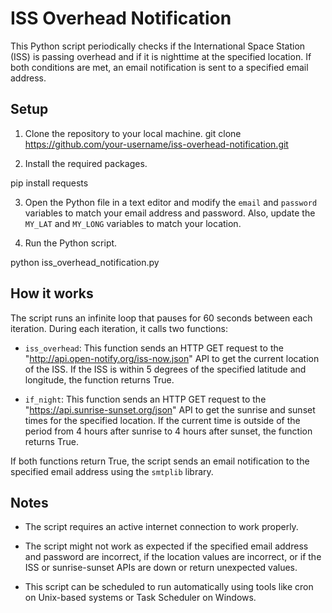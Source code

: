 # ISS Overhead Notification

This Python script periodically checks if the International Space Station (ISS) is passing overhead and if it is nighttime at the specified location. If both conditions are met, an email notification is sent to a specified email address.

## Setup

1. Clone the repository to your local machine.
   git clone https://github.com/your-username/iss-overhead-notification.git

2. Install the required packages.

pip install requests

3. Open the Python file in a text editor and modify the `email` and `password` variables to match your email address and password. Also, update the `MY_LAT` and `MY_LONG` variables to match your location.

4. Run the Python script.

python iss_overhead_notification.py

## How it works

The script runs an infinite loop that pauses for 60 seconds between each iteration. During each iteration, it calls two functions:

- `iss_overhead`: This function sends an HTTP GET request to the "http://api.open-notify.org/iss-now.json" API to get the current location of the ISS. If the ISS is within 5 degrees of the specified latitude and longitude, the function returns True.

- `if_night`: This function sends an HTTP GET request to the "https://api.sunrise-sunset.org/json" API to get the sunrise and sunset times for the specified location. If the current time is outside of the period from 4 hours after sunrise to 4 hours after sunset, the function returns True.

If both functions return True, the script sends an email notification to the specified email address using the `smtplib` library.

## Notes

- The script requires an active internet connection to work properly.

- The script might not work as expected if the specified email address and password are incorrect, if the location values are incorrect, or if the ISS or sunrise-sunset APIs are down or return unexpected values.

- This script can be scheduled to run automatically using tools like cron on Unix-based systems or Task Scheduler on Windows.
